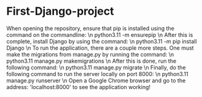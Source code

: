 # First-Django-project

When opening the repository, ensure that pip is installed using the command on the commandline: \n python3.11 -m ensurepip \n
After this is complete, install Django by using the command: \n python3.11 -m pip install Django \n
To run the application, there are a couple more steps. One must make the migrations from manage.py by running the command: \n python3.11 manage.py makemigrations \n
After this is done, run the following command: \n python3.11 manage.py migrate \n
Finally, do the following command to run the server locally on port 8000: \n python3.11 manage.py runserver \n
Open a Google Chrome browser and go to the address: 'localhost:8000' to see the application working!

